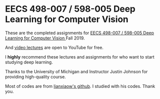 # EECS 498-007 / 598-005 Deep Learning for Computer Vision

These are the completed assignments for [EECS 498-007 / 598-005 Deep Learning for Computer Vision
](https://web.eecs.umich.edu/~justincj/teaching/eecs498/FA2020/) Fall 2019.

And [video lectures](https://www.youtube.com/watch?v=dJYGatp4SvA&list=PL5-TkQAfAZFbzxjBHtzdVCWE0Zbhomg7r) are open to YouTube for free.

I **highly** recommend these lectures and assignments for who want to start studying deep learning.

Thanks to the University of Michigan and Instructor Justin Johnson for providing high-quality course.

Most of codes are from [lianxiaow's github](https://github.com/linxiaow/EECS498-Deep-Learning-for-Vision). I studied with his codes. Thank you.
